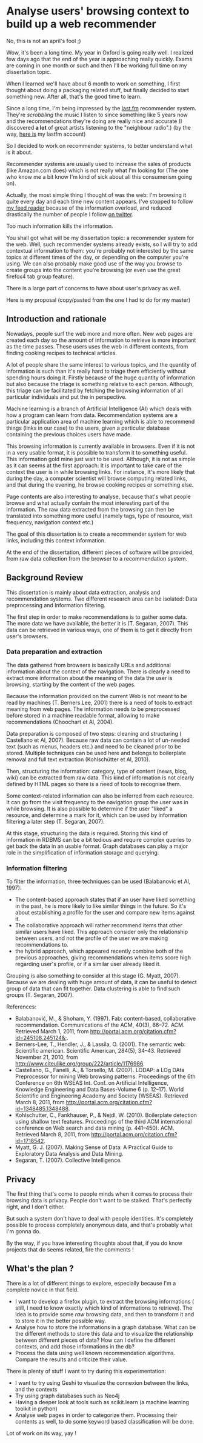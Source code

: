 # Analyse users' browsing context to build up a web recommender


No, this is not an april's fool ;)

Wow, it's been a long time. My year in Oxford is going really well. I
realized few days ago that the end of the year is approaching really
quickly. Exams are coming in one month or such and then I'll be working
full time on my dissertation topic.

When I learned we'll have about 6 month to work on something, I first
thought about doing a packaging related stuff, but finally decided to
start something new. After all, that's the good time to learn.

Since a long time, I'm being impressed by the [last.fm](http://last.fm)
recommender system. They're *scrobbling* the music I listen to since
something like 5 years now and the recommendations they're doing are
really nice and accurate (I discovered **a lot** of great artists
listening to the "neighbour radio".) (by the way, [here
is](http://lastfm.com/user/akounet/) my lastfm account)

So I decided to work on recommender systems, to better understand what
is it about.

Recommender systems are usually used to increase the sales of products
(like Amazon.com does) which is not really what I'm looking for (The one
who know me a bit know I'm kind of sick about all this consumerism going
on).

Actually, the most simple thing I thought of was the web: I'm browsing
it quite every day and each time new content appears. I've stopped to
follow [my feed reader](https://bitbucket.org/bruno/aspirator/) because
of the information overload, and reduced drastically the number of
people I follow [on twitter](http://twitter.com/ametaireau/).

Too much information kills the information.

You shall got what will be my dissertation topic: a recommender system
for the web. Well, such recommender systems already exists, so I will
try to add contextual information to them: you're probably not
interested by the same topics at different times of the day, or
depending on the computer you're using. We can also probably make good
use of the way you browse to create groups into the content you're
browsing (or even use the great firefox4 tab group feature).

There is a large part of concerns to have about user's privacy as well.

Here is my proposal (copy/pasted from the one I had to do for my master)

## Introduction and rationale

Nowadays, people surf the web more and more often. New web pages are
created each day so the amount of information to retrieve is more
important as the time passes. These users uses the web in different
contexts, from finding cooking recipes to technical articles.

A lot of people share the same interest to various topics, and the
quantity of information is such than it's really hard to triage them
efficiently without spending hours doing it. Firstly because of the huge
quantity of information but also because the triage is something
relative to each person. Although, this triage can be facilitated by
fetching the browsing information of all particular individuals and put
the in perspective.

Machine learning is a branch of Artificial Intelligence (AI) which deals
with how a program can learn from data. Recommendation systems are a
particular application area of machine learning which is able to
recommend things (links in our case) to the users, given a particular
database containing the previous choices users have made.

This browsing information is currently available in browsers. Even if it
is not in a very usable format, it is possible to transform it to
something useful. This information gold mine just wait to be used.
Although, it is not as simple as it can seems at the first approach: It
is important to take care of the context the user is in while browsing
links. For instance, It's more likely that during the day, a computer
scientist will browse computing related links, and that during the
evening, he browse cooking recipes or something else.

Page contents are also interesting to analyse, because that's what
people browse and what actually contain the most interesting part of the
information. The raw data extracted from the browsing can then be
translated into something more useful (namely tags, type of resource,
visit frequency, navigation context etc.)

The goal of this dissertation is to create a recommender system for web
links, including this context information.

At the end of the dissertation, different pieces of software will be
provided, from raw data collection from the browser to a recommendation
system.

## Background Review

This dissertation is mainly about data extraction, analysis and
recommendation systems. Two different research area can be isolated:
Data preprocessing and Information filtering.

The first step in order to make recommendations is to gather some data.
The more data we have available, the better it is (T. Segaran, 2007).
This data can be retrieved in various ways, one of them is to get it
directly from user's browsers.

### Data preparation and extraction

The data gathered from browsers is basically URLs and additional
information about the context of the navigation. There is clearly a need
to extract more information about the meaning of the data the user is
browsing, starting by the content of the web pages.

Because the information provided on the current Web is not meant to be
read by machines (T. Berners Lee, 2001) there is a need of tools to
extract meaning from web pages. The information needs to be preprocessed
before stored in a machine readable format, allowing to make
recommendations (Choochart et Al, 2004).

Data preparation is composed of two steps: cleaning and structuring (
Castellano et Al, 2007). Because raw data can contain a lot of un-needed
text (such as menus, headers etc.) and need to be cleaned prior to be
stored. Multiple techniques can be used here and belongs to boilerplate
removal and full text extraction (Kohlschütter et Al, 2010).

Then, structuring the information: category, type of content (news,
blog, wiki) can be extracted from raw data. This kind of information is
not clearly defined by HTML pages so there is a need of tools to
recognise them.

Some context-related information can also be inferred from each
resource. It can go from the visit frequency to the navigation group the
user was in while browsing. It is also possible to determine if the user
"liked" a resource, and determine a mark for it, which can be used by
information filtering a later step (T. Segaran, 2007).

At this stage, structuring the data is required. Storing this kind of
information in RDBMS can be a bit tedious and require complex queries to
get back the data in an usable format. Graph databases can play a major
role in the simplification of information storage and querying.

### Information filtering

To filter the information, three techniques can be used (Balabanovic et
Al, 1997):

  - The content-based approach states that if an user have liked
    something in the past, he is more likely to like similar things in
    the future. So it's about establishing a profile for the user and
    compare new items against it.
  - The collaborative approach will rather recommend items that other
    similar users have liked. This approach consider only the
    relationship between users, and not the profile of the user we are
    making recommendations to.
  - the hybrid approach, which appeared recently combine both of the
    previous approaches, giving recommendations when items score high
    regarding user's profile, or if a similar user already liked it.

Grouping is also something to consider at this stage (G. Myatt, 2007).
Because we are dealing with huge amount of data, it can be useful to
detect group of data that can fit together. Data clustering is able to
find such groups (T. Segaran, 2007).

References:

  - Balabanović, M., & Shoham, Y. (1997). Fab: content-based,
    collaborative recommendation. Communications of the ACM, 40(3),
    66–72. ACM. Retrieved March 1, 2011, from
    <http://portal.acm.org/citation.cfm?id=245108.245124&>;.
  - Berners-Lee, T., Hendler, J., & Lassila, O. (2001). The semantic
    web: Scientific american. Scientific American, 284(5), 34–43.
    Retrieved November 21, 2010, from
    <http://www.citeulike.org/group/222/article/1176986>.
  - Castellano, G., Fanelli, A., & Torsello, M. (2007). LODAP: a LOg
    DAta Preprocessor for mining Web browsing patterns. Proceedings of
    the 6th Conference on 6th WSEAS Int. Conf. on Artificial
    Intelligence, Knowledge Engineering and Data Bases-Volume 6 (p.
    12–17). World Scientific and Engineering Academy and Society
    (WSEAS). Retrieved March 8, 2011, from
    <http://portal.acm.org/citation.cfm?id=1348485.1348488>.
  - Kohlschutter, C., Fankhauser, P., & Nejdl, W. (2010). Boilerplate
    detection using shallow text features. Proceedings of the third ACM
    international conference on Web search and data mining (p. 441–450).
    ACM. Retrieved March 8, 2011, from
    <http://portal.acm.org/citation.cfm?id=1718542>.
  - Myatt, G. J. (2007). Making Sense of Data: A Practical Guide to
    Exploratory Data Analysis and Data Mining.
  - Segaran, T. (2007). Collective Intelligence.

## Privacy

The first thing that's come to people minds when it comes to process
their browsing data is privacy. People don't want to be stalked. That's
perfectly right, and I don't either.

But such a system don't have to deal with people identities. It's
completely possible to process completely anonymous data, and that's
probably what I'm gonna do.

By the way, if you have interesting thoughts about that, if you do know
projects that do seems related, fire the comments \!

## What's the plan ?

There is a lot of different things to explore, especially because I'm a
complete novice in that field.

  - I want to develop a firefox plugin, to extract the browsing
    informations ( still, I need to know exactly which kind of
    informations to retrieve). The idea is to provide some *raw*
    browsing data, and then to transform it and to store it in the
    better possible way.
  - Analyse how to store the informations in a graph database. What can
    be the different methods to store this data and to visualize the
    relationship between different pieces of data? How can I define the
    different contexts, and add those informations in the db?
  - Process the data using well known recommendation algorithms. Compare
    the results and criticize their value.

There is plenty of stuff I want to try during this experimentation:

  - I want to try using Geshi to visualize the connexion between the
    links, and the contexts
  - Try using graph databases such as Neo4j
  - Having a deeper look at tools such as scikit.learn (a machine
    learning toolkit in python)
  - Analyse web pages in order to categorize them. Processing their
    contents as well, to do some keyword based classification will be
    done.

Lot of work on its way, yay \!
